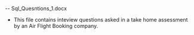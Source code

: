 -- Sql_Quesntions_1.docx
- This file contains inteview questions asked in a take home assessment by an Air Flight Booking company.